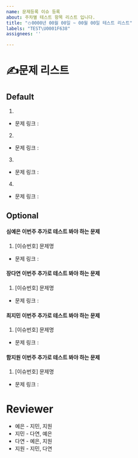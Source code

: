 ```yaml
---
name: 문제등록 이슈 등록
about: 주차별 테스트 항목 리스트 입니다.
title: "⛄0000년 00월 00일 ~ 00월 00일 테스트 리스트"
labels: "TEST\U0001F638"
assignees: ''

---
```


# ✍️문제 리스트

## Default

1.
  - 문제 링크 :  
2. 
  - 문제 링크 :
3.
  - 문제 링크 :
4.
  - 문제 링크 :

## Optional

#### 심예은 이번주 추가로 테스트 봐야 하는 문제
1.  [이슈번호] 문제명
  - 문제 링크 :

#### 장다연 이번주 추가로 테스트 봐야 하는 문제
1.  [이슈번호] 문제명
  - 문제 링크 : 

#### 최지민 이번주 추가로 테스트 봐야 하는 문제
1.  [이슈번호] 문제명
  - 문제 링크 :

#### 함지원 이번주 추가로 테스트 봐야 하는 문제
1.  [이슈번호] 문제명
  - 문제 링크 :


# Reviewer

-  예은 - 지민, 지원
-  지민 - 다연, 예은
-  다연 - 예은, 지원
-  지원 - 지민, 다연
